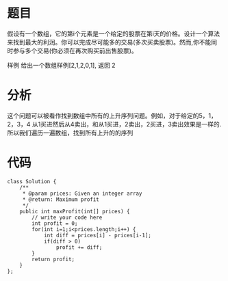 # 题目
假设有一个数组，它的第i个元素是一个给定的股票在第i天的价格。设计一个算法来找到最大的利润。你可以完成尽可能多的交易(多次买卖股票)。然而,你不能同时参与多个交易(你必须在再次购买前出售股票)。

样例
给出一个数组样例[2,1,2,0,1], 返回 2

# 分析

这个问题可以被看作找到数组中所有的上升序列问题。例如，对于给定的5，1，2，3，4
从1买进然后从4卖出，和从1买进，2卖出，2买进，3卖出效果是一样的.
所以我们遍历一遍数组，找到所有上升的的序列

# 代码
```
class Solution {
    /**
     * @param prices: Given an integer array
     * @return: Maximum profit
     */
    public int maxProfit(int[] prices) {
        // write your code here
        int profit = 0;
    	for(int i=1;i<prices.length;i++) {
    		int diff = prices[i] - prices[i-1];
    		if(diff > 0)
    			profit += diff;
    	}
    	return profit;
    }
};
```
